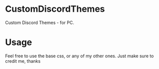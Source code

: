 # CustomDiscordThemes
Custom Discord Themes - for PC.

# Usage
Feel free to use the base css, or any of my other ones. Just make sure to credit me, thanks
